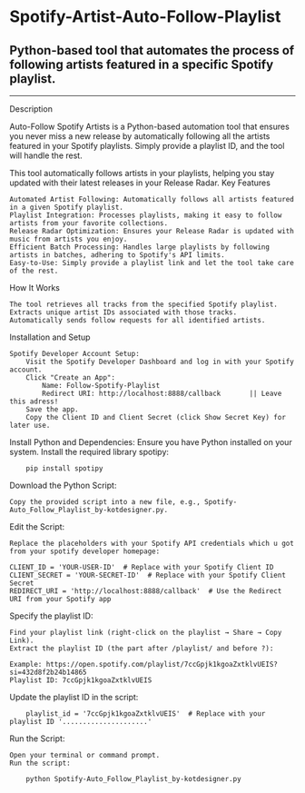 # Spotify-Artist-Auto-Follow-Playlist
Python-based tool that automates the process of following artists featured in a specific Spotify playlist.
----------------------------------------------------------------------------------------------------------------------------
----------------------------------------------------------------------------------------------------------------------------
Description

Auto-Follow Spotify Artists is a Python-based automation tool that ensures you never miss a new release by automatically following all the artists featured in your Spotify playlists. Simply provide a playlist ID, and the tool will handle the rest.

This tool automatically follows artists in your playlists, helping you stay updated with their latest releases in your Release Radar.
Key Features

    Automated Artist Following: Automatically follows all artists featured in a given Spotify playlist.
    Playlist Integration: Processes playlists, making it easy to follow artists from your favorite collections.
    Release Radar Optimization: Ensures your Release Radar is updated with music from artists you enjoy.
    Efficient Batch Processing: Handles large playlists by following artists in batches, adhering to Spotify's API limits.
    Easy-to-Use: Simply provide a playlist link and let the tool take care of the rest.

How It Works

    The tool retrieves all tracks from the specified Spotify playlist.
    Extracts unique artist IDs associated with those tracks.
    Automatically sends follow requests for all identified artists.

Installation and Setup

    Spotify Developer Account Setup:
        Visit the Spotify Developer Dashboard and log in with your Spotify account.
        Click "Create an App":
            Name: Follow-Spotify-Playlist
            Redirect URI: http://localhost:8888/callback       || Leave this adress!
        Save the app.
        Copy the Client ID and Client Secret (click Show Secret Key) for later use.

Install Python and Dependencies:
        Ensure you have Python installed on your system.
        Install the required library spotipy:
        
        pip install spotipy

Download the Python Script:

    Copy the provided script into a new file, e.g., Spotify-Auto_Follow_Playlist_by-kotdesigner.py.

Edit the Script:

    Replace the placeholders with your Spotify API credentials which u got from your spotify developer homepage:

    CLIENT_ID = 'YOUR-USER-ID'  # Replace with your Spotify Client ID
    CLIENT_SECRET = 'YOUR-SECRET-ID'  # Replace with your Spotify Client Secret
    REDIRECT_URI = 'http://localhost:8888/callback'  # Use the Redirect URI from your Spotify app

Specify the playlist ID:

    Find your playlist link (right-click on the playlist → Share → Copy Link).
    Extract the playlist ID (the part after /playlist/ and before ?):

    Example: https://open.spotify.com/playlist/7ccGpjk1kgoaZxtklvUEIS?si=432d8f2b24b14865
    Playlist ID: 7ccGpjk1kgoaZxtklvUEIS

Update the playlist ID in the script:

        playlist_id = '7ccGpjk1kgoaZxtklvUEIS'  # Replace with your playlist ID '.....................'

Run the Script:

    Open your terminal or command prompt.
    Run the script:

        python Spotify-Auto_Follow_Playlist_by-kotdesigner.py

